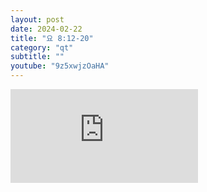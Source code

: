 ```yaml
---
layout: post
date: 2024-02-22
title: "요 8:12-20"
category: "qt"
subtitle: ""
youtube: "9z5xwjzOaHA"
---
```


<div class="youtube margin-large">
    <iframe src="https://www.youtube.com/embed/9z5xwjzOaHA" title="YouTube video player" frameborder="0" allow="accelerometer; autoplay; clipboard-write; encrypted-media; gyroscope; picture-in-picture; web-share" allowfullscreen></iframe>
</div>

